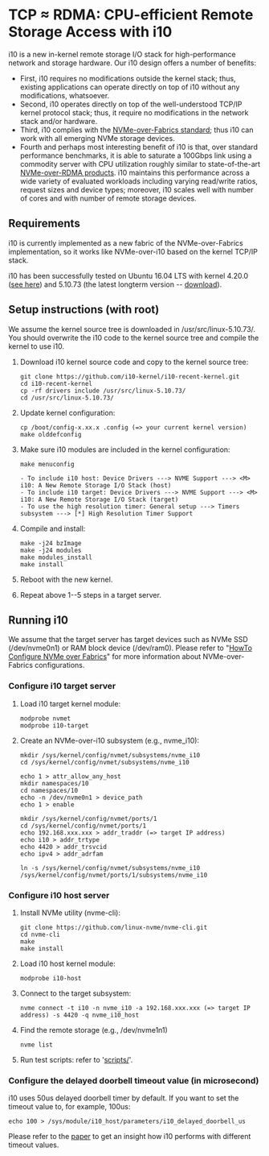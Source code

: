 # TCP &asymp; RDMA: CPU-efficient Remote Storage Access with i10
i10 is a new in-kernel remote storage I/O stack for high-performance network and storage hardware. Our i10 design offers a number of benefits:
- First, i10 requires no modifications outside the kernel stack; thus, existing applications can operate directly on top of i10 without any modifications, whatsoever. 
- Second, i10 operates directly on top of the well-understood TCP/IP kernel protocol stack; thus, it require no modifications in the network stack and/or hardware. 
- Third, i10 complies with the [NVMe-over-Fabrics standard](https://nvmexpress.org/resources/specifications/); thus i10 can work with all emerging NVMe storage devices. 
- Fourth and perhaps most interesting benefit of i10 is that, over standard performance benchmarks, it is able to saturate a 100Gbps link using a commodity server with CPU utilization roughly similar to state-of-the-art [NVMe-over-RDMA products](https://kazan-networks.com/achieving-2-8m-iops-with-100gb-nvme-of/). i10 maintains this performance across a wide variety of evaluated workloads including varying read/write ratios, request sizes and device types; moreover, i10 scales well with number of cores and with number of remote storage devices.

## Requirements
i10 is currently implemented as a new fabric of the NVMe-over-Fabrics implementation, so it works like NVMe-over-i10 based on the kernel TCP/IP stack.

i10 has been successfully tested on Ubuntu 16.04 LTS with kernel 4.20.0 ([see here](https://github.com/i10-kernel/i10-implementation)) and 5.10.73 (the latest longterm version -- [download](https://www.kernel.org/)).

## Setup instructions (with root)
We assume the kernel source tree is downloaded in /usr/src/linux-5.10.73/. You should overwrite the i10 code to the kernel source tree and compile the kernel to use i10.

1. Download i10 kernel source code and copy to the kernel source tree:

   ```
   git clone https://github.com/i10-kernel/i10-recent-kernel.git
   cd i10-recent-kernel
   cp -rf drivers include /usr/src/linux-5.10.73/
   cd /usr/src/linux-5.10.73/
   ```

2. Update kernel configuration:

   ```
   cp /boot/config-x.xx.x .config (=> your current kernel version)
   make olddefconfig
   ```

3. Make sure i10 modules are included in the kernel configuration:

   ```
   make menuconfig

   - To include i10 host: Device Drivers ---> NVME Support ---> <M> i10: A New Remote Storage I/O Stack (host)
   - To include i10 target: Device Drivers ---> NVME Support ---> <M> i10: A New Remote Storage I/O Stack (target)
   - To use the high resolution timer: General setup ---> Timers subsystem ---> [*] High Resolution Timer Support
   ```

4. Compile and install:

   ```
   make -j24 bzImage
   make -j24 modules
   make modules_install
   make install
   ```

5. Reboot with the new kernel.

6. Repeat above 1--5 steps in a target server.


## Running i10
We assume that the target server has target devices such as NVMe SSD (/dev/nvme0n1) or RAM block device (/dev/ram0). Please refer to "[HowTo Configure NVMe over Fabrics](https://community.mellanox.com/s/article/howto-configure-nvme-over-fabrics)" for more information about NVMe-over-Fabrics configurations.

### Configure i10 target server
1. Load i10 target kernel module:

   ```
   modprobe nvmet
   modprobe i10-target
   ```

2. Create an NVMe-over-i10 subsystem (e.g., nvme_i10):

   ```
   mkdir /sys/kernel/config/nvmet/subsystems/nvme_i10
   cd /sys/kernel/config/nvmet/subsystems/nvme_i10
   
   echo 1 > attr_allow_any_host
   mkdir namespaces/10
   cd namespaces/10
   echo -n /dev/nvme0n1 > device_path
   echo 1 > enable
   
   mkdir /sys/kernel/config/nvmet/ports/1
   cd /sys/kernel/config/nvmet/ports/1
   echo 192.168.xxx.xxx > addr_traddr (=> target IP address)
   echo i10 > addr_trtype
   echo 4420 > addr_trsvcid
   echo ipv4 > addr_adrfam
   
   ln -s /sys/kernel/config/nvmet/subsystems/nvme_i10 /sys/kernel/config/nvmet/ports/1/subsystems/nvme_i10
   ```

### Configure i10 host server
1. Install NVMe utility (nvme-cli):

   ```
   git clone https://github.com/linux-nvme/nvme-cli.git
   cd nvme-cli
   make
   make install
   ```

2. Load i10 host kernel module:

   ```
   modprobe i10-host
   ```

3. Connect to the target subsystem:

   ```
   nvme connect -t i10 -n nvme_i10 -a 192.168.xxx.xxx (=> target IP address) -s 4420 -q nvme_i10_host
   ```

4. Find the remote storage (e.g., /dev/nvme1n1)

   ```
   nvme list
   ```

5. Run test scripts: refer to '[scripts/](https://github.com/i10-kernel/i10-implementation/tree/master/scripts)'.

### Configure the delayed doorbell timeout value (in microsecond)
i10 uses 50us delayed doorbell timer by default. If you want to set the timeout value to, for example, 100us:

```
echo 100 > /sys/module/i10_host/parameters/i10_delayed_doorbell_us
```

Please refer to the [paper](https://www.usenix.org/conference/nsdi20/presentation/hwang) to get an insight how i10 performs with different timeout values.
